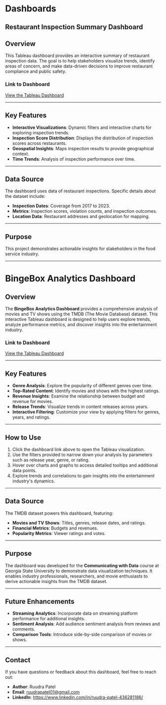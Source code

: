 # Dashboards

## Restaurant Inspection Summary Dashboard

## Overview

This Tableau dashboard provides an interactive summary of restaurant inspection data. The goal is to help stakeholders visualize trends, identify areas of concern, and make data-driven decisions to improve restaurant compliance and public safety.

### Link to Dashboard
[View the Tableau Dashboard](https://us-east-1.online.tableau.com/t/msa8030communicatingwithdata/views/RestaurantInspectionSummary/RestaurantDashboard?:origin=card_share_link&:embed=n)

---

## Key Features

- **Interactive Visualizations**: Dynamic filters and interactive charts for exploring inspection trends.
- **Inspection Score Distribution**: Displays the distribution of inspection scores across restaurants.
- **Geospatial Insights**: Maps inspection results to provide geographical context.
- **Time Trends**: Analysis of inspection performance over time.

---

## Data Source

The dashboard uses data of restaurant inspections. Specific details about the dataset include:
- **Inspection Dates**: Coverage from 2017 to 2023.
- **Metrics**: Inspection scores, violation counts, and inspection outcomes.
- **Location Data**: Restaurant addresses and geolocation for mapping.

---

## Purpose

This project demonstrates actionable insights for stakeholders in the food service industry.

---

# BingeBox Analytics Dashboard

## Overview

The **BingeBox Analytics Dashboard** provides a comprehensive analysis of movies and TV shows using the TMDB (The Movie Database) dataset. This interactive Tableau dashboard is designed to help users explore trends, analyze performance metrics, and discover insights into the entertainment industry.

### Link to Dashboard
[View the Tableau Dashboard](https://us-east-1.online.tableau.com/#/site/msa8030communicatingwithdata/workbooks/2124933?:origin=card_share_link)

---

## Key Features

- **Genre Analysis**: Explore the popularity of different genres over time.
- **Top-Rated Content**: Identify movies and shows with the highest ratings.
- **Revenue Insights**: Examine the relationship between budget and revenue for movies.
- **Release Trends**: Visualize trends in content releases across years.
- **Interactive Filtering**: Customize your view by applying filters for genres, years, and ratings.

---

## How to Use

1. Click the dashboard link above to open the Tableau visualization.
2. Use the filters provided to narrow down your analysis by parameters such as release year, genre, or rating.
3. Hover over charts and graphs to access detailed tooltips and additional data points.
4. Explore trends and correlations to gain insights into the entertainment industry's dynamics.

---

## Data Source

The TMDB dataset powers this dashboard, featuring:
- **Movies and TV Shows**: Titles, genres, release dates, and ratings.
- **Financial Metrics**: Budgets and revenues.
- **Popularity Metrics**: Viewer ratings and votes.

---

## Purpose

The dashboard was developed for the **Communicating with Data** course at Georgia State University to demonstrate data visualization techniques. It enables industry professionals, researchers, and movie enthusiasts to derive actionable insights from the TMDB dataset.

---

## Future Enhancements

- **Streaming Analytics**: Incorporate data on streaming platform performance for additional insights.
- **Sentiment Analysis**: Add audience sentiment analysis from reviews and comments.
- **Comparison Tools**: Introduce side-by-side comparison of movies or shows.

---

## Contact

If you have questions or feedback about this dashboard, feel free to reach out:

- **Author**: Ruudra Patel  
- **Email**: ruudrapatel01@gmail.com
- **LinkedIn**: https://www.linkedin.com/in/ruudra-patel-436281186/
